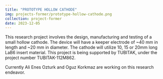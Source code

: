 ```yaml
---
title: "PROTOTYPE HOLLOW CATHODE"
img: projects-former/prototype-hollow-cathode.png
collection: project-former
date: 2023-12-05
---
```

This research project involves the design, manufacturing and testing of a small hollow cathode. The device will have a keeper electrode of ~40 mm in length and ~20 mm in diameter. The cathode will utilize 10, 15 or 20mm long LaB6 insert material. This project is being supported by TUBITAK, under the project number TUBITAK-112M862.

Currently Ali Enes Ozturk and Oguz Korkmaz are working on this research endeavor.